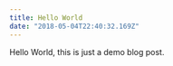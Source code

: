 ```yaml
---
title: Hello World
date: "2018-05-04T22:40:32.169Z"
---
```


Hello World, this is just a demo blog post.
